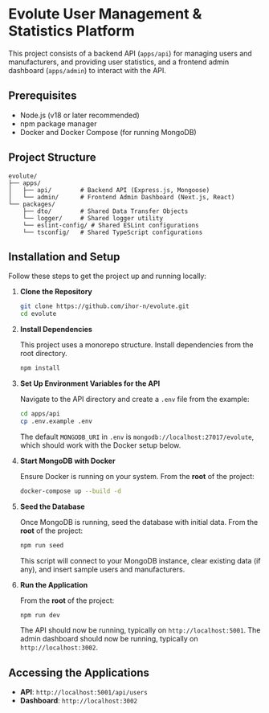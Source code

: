 # Evolute User Management & Statistics Platform

This project consists of a backend API (`apps/api`) for managing users and manufacturers, and providing user statistics, and a frontend admin dashboard (`apps/admin`) to interact with the API.

## Prerequisites

- Node.js (v18 or later recommended)
- npm package manager
- Docker and Docker Compose (for running MongoDB)

## Project Structure

```
evolute/
├── apps/
│   ├── api/        # Backend API (Express.js, Mongoose)
│   └── admin/      # Frontend Admin Dashboard (Next.js, React)
└── packages/
    ├── dto/        # Shared Data Transfer Objects
    └── logger/     # Shared logger utility
    └── eslint-config/ # Shared ESLint configurations
    └── tsconfig/   # Shared TypeScript configurations
```

## Installation and Setup

Follow these steps to get the project up and running locally:

1.  **Clone the Repository**

    ```bash
    git clone https://github.com/ihor-n/evolute.git
    cd evolute
    ```

2.  **Install Dependencies**

    This project uses a monorepo structure. Install dependencies from the root directory.

    ```bash
    npm install
    ```

3.  **Set Up Environment Variables for the API**

    Navigate to the API directory and create a `.env` file from the example:

    ```bash
    cd apps/api
    cp .env.example .env
    ```

    The default `MONGODB_URI` in `.env` is `mongodb://localhost:27017/evolute`, which should work with the Docker setup below.

4.  **Start MongoDB with Docker**

    Ensure Docker is running on your system. From the **root** of the project:

    ```bash
    docker-compose up --build -d
    ```

5.  **Seed the Database**

    Once MongoDB is running, seed the database with initial data. From the **root** of the project:

    ```bash
    npm run seed
    ```

    This script will connect to your MongoDB instance, clear existing data (if any), and insert sample users and manufacturers.

6.  **Run the Application**

    From the **root** of the project:

    ```bash
    npm run dev
    ```

    The API should now be running, typically on `http://localhost:5001`.
    The admin dashboard should now be running, typically on `http://localhost:3002`.

## Accessing the Applications

- **API**: `http://localhost:5001/api/users`
- **Dashboard**: `http://localhost:3002`
